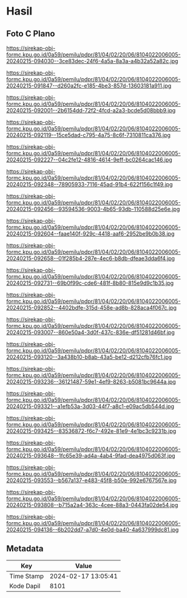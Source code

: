 # Hasil

## Foto C Plano

https://sirekap-obj-formc.kpu.go.id/0a59/pemilu/pdpr/81/04/02/20/06/8104022006005-20240215-094030--3ce83dec-24f6-4a5a-8a3a-a4b32a52a82c.jpg

https://sirekap-obj-formc.kpu.go.id/0a59/pemilu/pdpr/81/04/02/20/06/8104022006005-20240215-091847--d260a2fc-e185-4be3-857d-13603181a911.jpg

https://sirekap-obj-formc.kpu.go.id/0a59/pemilu/pdpr/81/04/02/20/06/8104022006005-20240215-092001--2b6154dd-72f2-4fcd-a2a3-bcde5d08bbb9.jpg

https://sirekap-obj-formc.kpu.go.id/0a59/pemilu/pdpr/81/04/02/20/06/8104022006005-20240215-092119--15ce5dad-c795-4a75-8c6f-7310811ca376.jpg

https://sirekap-obj-formc.kpu.go.id/0a59/pemilu/pdpr/81/04/02/20/06/8104022006005-20240215-092227--04c2fe12-4816-4614-9eff-bc0264cac146.jpg

https://sirekap-obj-formc.kpu.go.id/0a59/pemilu/pdpr/81/04/02/20/06/8104022006005-20240215-092348--78905933-7116-45ad-91b4-622f156c1f49.jpg

https://sirekap-obj-formc.kpu.go.id/0a59/pemilu/pdpr/81/04/02/20/06/8104022006005-20240215-092456--93594536-9003-4b65-93db-110588d25e6e.jpg

https://sirekap-obj-formc.kpu.go.id/0a59/pemilu/pdpr/81/04/02/20/06/8104022006005-20240215-092604--faae140f-929c-4418-aaf6-2952be9b0b38.jpg

https://sirekap-obj-formc.kpu.go.id/0a59/pemilu/pdpr/81/04/02/20/06/8104022006005-20240215-092658--01f285b4-287e-4ec6-b8db-dfeae3dda6f4.jpg

https://sirekap-obj-formc.kpu.go.id/0a59/pemilu/pdpr/81/04/02/20/06/8104022006005-20240215-092731--69b0f99c-cde6-481f-8b80-815e9d9c1b35.jpg

https://sirekap-obj-formc.kpu.go.id/0a59/pemilu/pdpr/81/04/02/20/06/8104022006005-20240215-092852--4402bdfe-315d-458e-ad8b-828aca4f067c.jpg

https://sirekap-obj-formc.kpu.go.id/0a59/pemilu/pdpr/81/04/02/20/06/8104022006005-20240215-093007--860e50a4-3d0f-437c-836e-df51281d46bf.jpg

https://sirekap-obj-formc.kpu.go.id/0a59/pemilu/pdpr/81/04/02/20/06/8104022006005-20240215-093120--3a438b10-b8ab-43a5-be12-d212cfb76fc1.jpg

https://sirekap-obj-formc.kpu.go.id/0a59/pemilu/pdpr/81/04/02/20/06/8104022006005-20240215-093236--36121487-59e1-4ef9-8263-b5081bc9644a.jpg

https://sirekap-obj-formc.kpu.go.id/0a59/pemilu/pdpr/81/04/02/20/06/8104022006005-20240215-093321--a1efb53a-3d03-44f7-a8c1-e09ac5db544d.jpg

https://sirekap-obj-formc.kpu.go.id/0a59/pemilu/pdpr/81/04/02/20/06/8104022006005-20240215-093425--83536872-f6c7-492e-81e9-4e1bc3c9231b.jpg

https://sirekap-obj-formc.kpu.go.id/0a59/pemilu/pdpr/81/04/02/20/06/8104022006005-20240215-093648--1fc65e39-ad4a-4ab4-9fad-dea4975d063f.jpg

https://sirekap-obj-formc.kpu.go.id/0a59/pemilu/pdpr/81/04/02/20/06/8104022006005-20240215-093553--b567a137-e483-45f8-b50e-992e6767567e.jpg

https://sirekap-obj-formc.kpu.go.id/0a59/pemilu/pdpr/81/04/02/20/06/8104022006005-20240215-093808--b715a2a4-363c-4cee-88a3-0443fa02de54.jpg

https://sirekap-obj-formc.kpu.go.id/0a59/pemilu/pdpr/81/04/02/20/06/8104022006005-20240215-094136--6b202dd7-a7d0-4e0d-ba40-4a637999dc81.jpg


## Metadata

| Key        | Value               |
| ---------- | ------------------- |
| Time Stamp | 2024-02-17 13:05:41 |
| Kode Dapil | 8101                |



